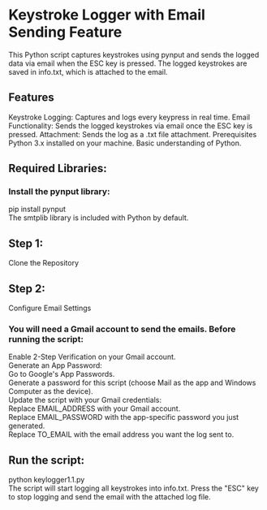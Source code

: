 # Keystroke Logger with Email Sending Feature
This Python script captures keystrokes using pynput and sends the logged data via email when the ESC key is pressed. The logged keystrokes are saved in info.txt, which is attached to the email.

## Features
Keystroke Logging: Captures and logs every keypress in real time.
Email Functionality: Sends the logged keystrokes via email once the ESC key is pressed.
Attachment: Sends the log as a .txt file attachment.
Prerequisites
Python 3.x installed on your machine.
Basic understanding of Python.
## Required Libraries:
### Install the pynput library:
pip install pynput  
The smtplib library is included with Python by default.
## Step 1: 
Clone the Repository
## Step 2: 
Configure Email Settings
### You will need a Gmail account to send the emails. Before running the script:
Enable 2-Step Verification on your Gmail account.   
Generate an App Password:   
Go to Google's App Passwords.   
Generate a password for this script (choose Mail as the app and Windows Computer as the device).   
Update the script with your Gmail credentials:   
Replace EMAIL_ADDRESS with your Gmail account.   
Replace EMAIL_PASSWORD with the app-specific password you just generated.   
Replace TO_EMAIL with the email address you want the log sent to.   
## Run the script:
python keylogger1.1.py    
The script will start logging all keystrokes into info.txt.
Press the "ESC" key to stop logging and send the email with the attached log file. 
